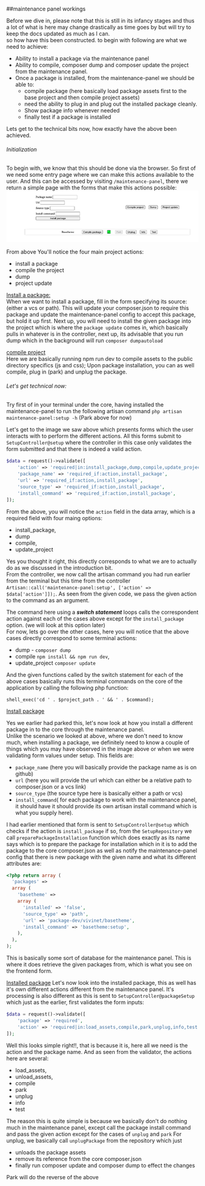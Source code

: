 ##maintenance panel workings

Before we dive in, please note that this is still in its infancy stages and thus a lot of what is here may change 
drastically as time goes by but will try to keep the docs updated as much as I can. <br>
so how have this been constructed. to begin with following are what we need to achieve:
- Ability to install a package via the maintenance panel
- Ability to compile, composer dump and composer update the project from the maintenance panel.
- Once a package is installed, from the maintenance-panel we should be able to:
    * compile package (here basically load package assets first to the base project and then compile project assets)
    * need the ability to plug in and plug out the installed package cleanly.
    * Show package info whenever needed
    * finally test if a package is installed 


Lets get to the technical bits now, how exactly have the above been achieved. 

###### Initialization
To begin with, we know that this should be done via the browser. So first of we need some entry page where we can
make this actions available to the user. And this can be accessed by visiting `/maintenance-panel`, there we 
return a simple page with the forms that make this actions possible: ![panel view image](./images/panelView.png)

From above
You'll notice the four main project actions: 
- install a package
- compile the project
- dump 
- project update

<ins>Install a package: </ins> <br/>
When we want to install a package, fill in the form specifying its source: (either a vcs or path). This will update
your composer.json to require this package and update the maintenance-panel config to accept this package, but hold 
it up first. Next up, you will need to install the given package into the project which is where the `package update` 
comes in, which basically  pulls in whatever is in the controller, next  up, its advisable that you run dump which in the
background will run `composer dumpautoload`
 
<ins>compile project</ins> <br/>
Here we are basically running npm run dev to compile assets to the public directory specifics (js and css);
Upon package installation, you can as well compile, plug in (park) and unplug the package.

###### Let's get technical now: 
Try first of in your terminal under the core, having installed the maintenance-panel to run the following artisan command
`php artisan maintenance-panel:setup -h` (Park above for now)

Let's get to the image we saw above which presents forms which the user interacts with to 
perform the different actions. All this forms submit to `SetupController@setup` where the controller in this case only 
validates the form submitted and that there is indeed a valid action. 

```php 
$data = request()->validate([
    'action' => 'required|in:install_package,dump,compile,update_project',
    'package_name' => 'required_if:action,install_package',
    'url' => 'required_if:action,install_package',
    'source_type' => 'required_if:action,install_package',
    'install_command' => 'required_if:action,install_package',
]);
```

From the above, you will notice the `action` field in the data array, which is a required field with four
maing options: 
- install_package,
- dump
- compile,
- update_project <br/>

Yes you thought it right, this directly corresponds to what we are to  actually do as we discussed in the
introduction bit. <br/>
From the controller, we now call the artisan command you had run earlier from the terminal but this 
time from the controller `Artisan::call('maintenance-panel:setup', ['action' => $data['action']]);`. As
seen from the given code, we pass the given action to the command as an argument. 

The command here using a ***switch statement*** loops calls the correspondent action against each of the
cases above except for the `install_package` option. (we will look at this option later) <br/>
For now, lets go over the other cases, here you will notice that the above cases directly correspond to some
terminal actions:
- dump - `composer dump`
- compile  `npm install && npm run dev`,
- update_project  `composer update` <br/>

And the given functions called by the switch statement for each of the above cases basically runs this 
terminal commands on the core of the application by calling the following php function: 
```
shell_exec('cd ' . $project_path . ' && ' . $command);
```

<ins>Install package</ins>

Yes we earlier had parked this, let's now look at how you install a different package in to the core 
through the maintenance panel. <br/>
Unlike the scenario we looked at above, where we don't need to know much, when installing a package, 
we definitely need to know a couple of things which you may have observed in the image above or when
we were validating form values under setup. This fields are: 
- `package_name`  (here you will basically provide the package name as is on github)
- `url` (here you will provide the url which can either be a relative path to composer.json or a vcs link)
- `source_type` (the source type here is basically either a path or vcs)
- `install_command`( for each package to work with the maintenance panel, it should have it should  provide
  its own artisan install command which is what you supply here).
  

I had earlier mentioned that form is sent to `SetupController@setup` which checks if the action is 
`install_package` if so, from the `SetupRepository` we call `preparePackageInstallation` function which
does exactly as its name says which is to prepare the package for installation which in it is to add the package
to the core composer.json as well as notify the maintenance-panel config that there is  new package with the given
name and what its different attributes are: 
```php
<?php return array (
  'packages' => 
  array (
    'basetheme' => 
    array (
      'installed' => 'false',
      'source_type' => 'path',
      'url' => 'package-dev/vivinet/basetheme',
      'install_command' => 'basetheme:setup',
    ),
  ),
);
```
This is basically some sort of database for the maintenance panel. This is where it does retrieve the
given packages from, which is what you see on the frontend form. 


<ins>Installed package</ins>
Let's now look into the installed package, this as well has it's own different actions different from the 
maintenance panel. It's processing is also different as this is sent to `SetupController@packageSetup` which
just as the earlier, first validates the form inputs: 
```php 
$data = request()->validate([
    'package' => 'required',
    'action' => 'required|in:load_assets,compile,park,unplug,info,test'
]);
```
Well this looks simple right!!, that is because it is, here all we need is the action and the package name.
And as seen from the validator, the actions here are several: 
- load_assets,
- unload_assets,
- compile
- park
- unplug
- info
- test

The reason this is quite simple is because we basically don't do nothing much in the maintenance panel,
except call the package install command and pass the given action except for the cases of `unplug` and `park`
For unplug, we basically call `unplugPackage` from the repository which just
- unloads the package assets
- remove its reference from the core composer.json
- finally run composer update and composer dump to effect the changes

Park will do the reverse of the above
